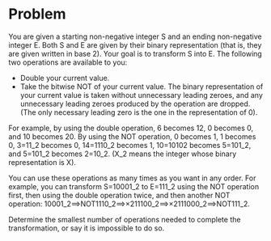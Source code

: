 # Problem

You are given a starting non-negative integer S and an ending non-negative integer E. Both S and E are given by their binary representation (that is, they are given written in base 2). Your goal is to transform S into E. The following two operations are available to you:

- Double your current value.
- Take the bitwise NOT of your current value. The binary representation of your current value is taken without unnecessary leading zeroes, and any unnecessary leading zeroes produced by the operation are dropped. (The only necessary leading zero is the one in the representation of 0).

For example, by using the double operation, 6 becomes 12, 0 becomes 0, and 10 becomes 20. By using the NOT operation, 0 becomes 1, 1 becomes 0, 3=11_2 becomes 0, 14=1110_2 becomes 1, 10=10102 becomes 5=101_2, and 5=101_2 becomes 2=10_2. (X_2 means the integer whose binary representation is X).

You can use these operations as many times as you want in any order. For example, you can transform S=10001_2 to E=111_2 using the NOT operation first, then using the double operation twice, and then another NOT operation:
10001_2⟹NOT1110_2⟹×211100_2⟹×2111000_2⟹NOT111_2.

Determine the smallest number of operations needed to complete the transformation, or say it is impossible to do so.
